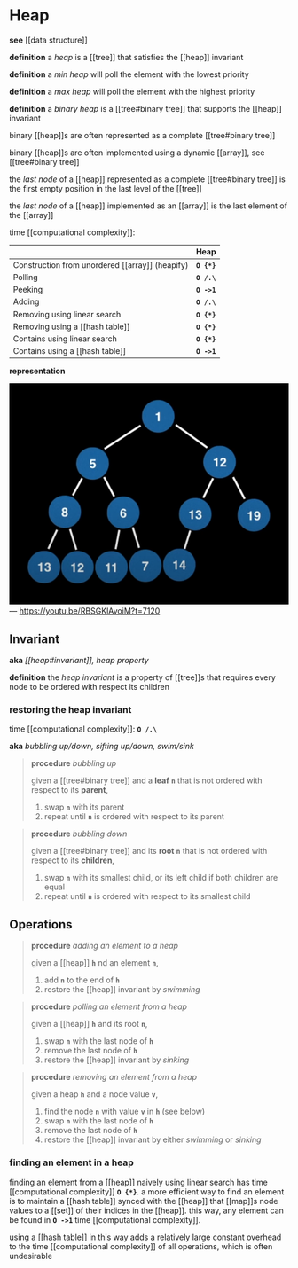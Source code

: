 # Heap

**see** [[data structure]]

**definition** a _heap_ is a [[tree]] that satisfies the [[heap]] invariant

**definition** a _min heap_ will poll the element with the lowest priority

**definition** a _max heap_ will poll the element with the highest priority

**definition** a _binary heap_ is a [[tree#binary tree]] that supports the [[heap]] invariant

binary [[heap]]s are often represented as a complete [[tree#binary tree]]

binary [[heap]]s are often implemented using a dynamic [[array]], see [[tree#binary tree]]

the _last node_ of a [[heap]] represented as a complete [[tree#binary tree]] is the first empty position in the last level of the [[tree]]

the _last node_ of a [[heap]] implemented as an [[array]] is the last element of the [[array]]

time [[computational complexity]]:

|                                                 | Heap        |
| ----------------------------------------------- | ----------- |
| Construction from unordered [[array]] (heapify) | **`O {*}`** |
| Polling                                         | **`O /.\`** |
| Peeking                                         | **`O ->1`** |
| Adding                                          | **`O /.\`** |
| Removing using linear search                    | **`O {*}`** |
| Removing using a [[hash table]]                 | **`O {*}`** |
| Contains using linear search                    | **`O {*}`** |
| Contains using a [[hash table]]                 | **`O ->1`** |

**representation**

![](20220913201452.png) &mdash; <https://youtu.be/RBSGKlAvoiM?t=7120>

## Invariant

**aka** _[[heap#invariant]], heap property_

**definition** the _heap invariant_ is a property of [[tree]]s that requires every node to be ordered with respect its children

### restoring the heap invariant

time [[computational complexity]]: **`O /.\`**

**aka** _bubbling up/down, sifting up/down, swim/sink_

> **procedure** _bubbling up_
>
> given a [[tree#binary tree]] and a **leaf** **`n`** that is not ordered with respect to its **parent**,
>
> 1. swap **`n`** with its parent
> 2. repeat until **`n`** is ordered with respect to its parent

> **procedure** _bubbling down_
>
> given a [[tree#binary tree]] and its **root** **`n`** that is not ordered with respect to its **children**,
>
> 1. swap **`n`** with its smallest child, or its left child if both children are equal
> 2. repeat until **`n`** is ordered with respect to its smallest child

## Operations

> **procedure** _adding an element to a heap_
>
> given a [[heap]] **`h`** nd an element **`n`**,
>
> 1. add **`n`** to the end of **`h`**
> 2. restore the [[heap]] invariant by _swimming_

> **procedure** _polling an element from a heap_
>
> given a [[heap]] **`h`** and its root **`n`**,
>
> 1. swap **`n`** with the last node of **`h`**
> 2. remove the last node of **`h`**
> 3. restore the [[heap]] invariant by _sinking_

> **procedure** _removing an element from a heap_
>
> given a heap **`h`** and a node value **`v`**,
>
> 1. find the node **`n`** with value **`v`** in **`h`** (see below)
> 2. swap **`n`** with the last node of **`h`**
> 3. remove the last node of **`h`**
> 4. restore the [[heap]] invariant by either _swimming_ or _sinking_

### finding an element in a heap

finding an element from a [[heap]] naively using linear search has time [[computational complexity]] **`O {*}`**. a more efficient way to find an element is to maintain a [[hash table]] synced with the [[heap]] that [[map]]s node values to a [[set]] of their indices in the [[heap]]. this way, any element can be found in **`O ->1`** time [[computational complexity]].

using a [[hash table]] in this way adds a relatively large constant overhead to the time [[computational complexity]] of all operations, which is often undesirable
